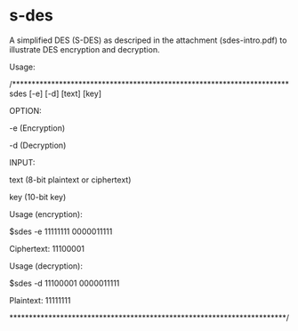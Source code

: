 # s-des
A simplified DES (S-DES) as descriped in the attachment (sdes-intro.pdf) to illustrate DES encryption and decryption.

Usage:

/***********************************************************************
sdes [-e] [-d] [text] [key]


OPTION:

-e (Encryption)

-d (Decryption)


INPUT:

text (8-bit plaintext or ciphertext)

key (10-bit key)


Usage (encryption):

$sdes -e 11111111 0000011111

Ciphertext: 11100001


Usage (decryption):

$sdes -d 11100001 0000011111

Plaintext: 11111111

***********************************************************************/
